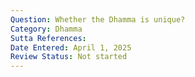 ```yaml
---
Question: Whether the Dhamma is unique?
Category: Dhamma
Sutta References:
Date Entered: April 1, 2025
Review Status: Not started
---
```

